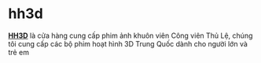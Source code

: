 # hh3d
<p><a href="https://hh3dtq.com/" target="_blank" rel="noopener noreferrer"><strong><font style="vertical-align: inherit;"><font style="vertical-align: inherit;">HH3D</font></font></strong></a><font style="vertical-align: inherit;"><font style="vertical-align: inherit;"> là cửa hàng cung cấp phim ảnh khuôn viên Công viên Thủ Lệ, chúng tôi cung cấp các bộ phim hoạt hình 3D Trung Quốc dành cho người lớn và trẻ em</font></font></p>
